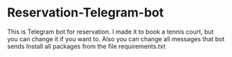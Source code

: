 # Reservation-Telegram-bot
This is Telegram bot for reservation.
I made it to book a tennis court, but you can change it if you want to.
Also you can change all messages that bot sends
Install all packages from the file requirements.txt 
